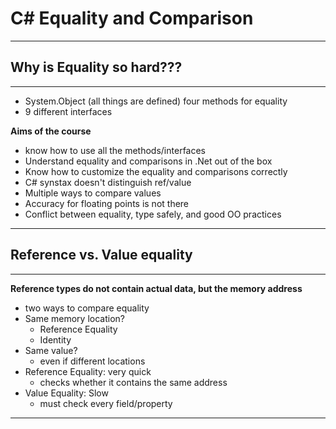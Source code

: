 # C# Equality and Comparison
---

## Why is Equality so hard???
---

- System.Object (all things are defined) four methods for equality
- 9 different interfaces

**Aims of the course**

- know how to use all the methods/interfaces
- Understand equality and comparisons in .Net out of the box
- Know how to customize the equality and comparisons correctly
- C# synstax doesn't distinguish ref/value
- Multiple ways to compare values
- Accuracy for floating points is not there
- Conflict between equality, type safely, and good OO practices
---

## Reference vs. Value equality
---

**Reference types do not contain actual data, but the memory address**

- two ways to compare equality
- Same memory location?
	- Reference Equality
	- Identity
- Same value?
	- even if different locations
- Reference Equality: very quick
	- checks whether it contains the same address
- Value Equality: Slow
	- must check every field/property
---